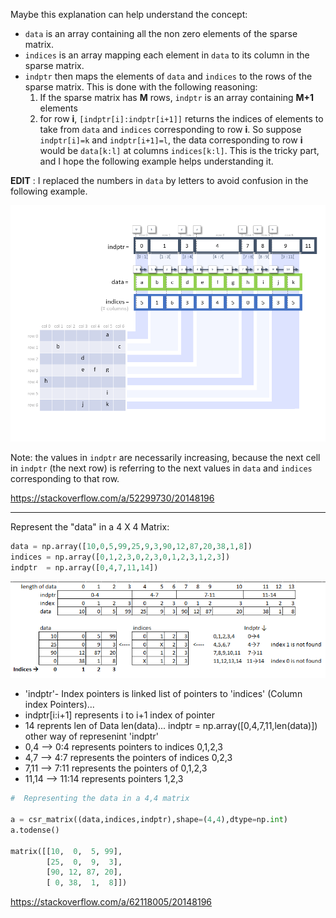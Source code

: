 Maybe this explanation can help understand the concept:

- `data` is an array containing all the non zero elements of the sparse matrix.
- `indices` is an array mapping each element in `data` to its column in the sparse matrix.
- `indptr` then maps the elements of `data` and `indices` to the rows of the sparse matrix. This is done with the following reasoning:
  1. If the sparse matrix has **M** rows, `indptr` is an array containing **M+1** elements
  2. for row **i**, `[indptr[i]:indptr[i+1]]` returns the indices of elements to take from `data` and `indices` corresponding to row **i**. So suppose `indptr[i]=k` and `indptr[i+1]=l`, the data corresponding to row **i** would be `data[k:l]` at columns `indices[k:l]`. This is the tricky part, and I hope the following example helps understanding it.

**EDIT** : I replaced the numbers in `data` by letters to avoid confusion in the following example.

[![enter image description here](media/sparse/12bPL.png)](https://i.stack.imgur.com/12bPL.png)

Note: the values in `indptr` are necessarily increasing, because the next cell in `indptr` (the next row) is referring to the next values in `data` and `indices` corresponding to that row.

<https://stackoverflow.com/a/52299730/20148196>

---

Represent the "data" in a 4 X 4 Matrix:

```py
data = np.array([10,0,5,99,25,9,3,90,12,87,20,38,1,8])
indices = np.array([0,1,2,3,0,2,3,0,1,2,3,1,2,3])
indptr  = np.array([0,4,7,11,14])
```

[![illustration of CSR_Matrix](media/sparse/eOGhx.png)](https://i.stack.imgur.com/eOGhx.png)

- 'indptr'- Index pointers is linked list of pointers to 'indices' (Column index Pointers)...
- indptr[i:i+1] represents i to i+1 index of pointer
- 14 reprents len of Data len(data)... indptr = np.array([0,4,7,11,len(data)]) other way of represenint 'indptr'
- 0,4 --> 0:4 represents pointers to indices 0,1,2,3
- 4,7 --> 4:7 represents the pointers of indices 0,2,3
- 7,11 --> 7:11 represents the pointers of 0,1,2,3
- 11,14 --> 11:14 represents pointers 1,2,3

```py
#  Representing the data in a 4,4 matrix

a = csr_matrix((data,indices,indptr),shape=(4,4),dtype=np.int)
a.todense()

matrix([[10,  0,  5, 99],
        [25,  0,  9,  3],
        [90, 12, 87, 20],
        [ 0, 38,  1,  8]])
```

<https://stackoverflow.com/a/62118005/20148196>
